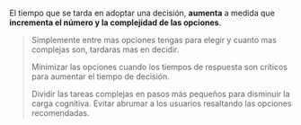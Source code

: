 El tiempo que se tarda en adoptar una decisión, **aumenta** a medida que **incrementa el número y la complejidad de las opciones**.

> Simplemente entre mas opciones tengas para elegir y cuanto mas complejas son, tardaras mas en decidir. 
> 
> Minimizar las opciones cuando los tiempos de respuesta son críticos para aumentar el tiempo de decisión. 
> 
> Dividir las tareas complejas en pasos más pequeños para disminuir la carga cognitiva. Evitar abrumar a los usuarios resaltando las opciones recomendadas.